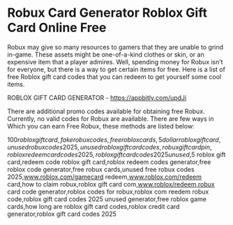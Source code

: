 # Robux Card Generator Roblox Gift Card Online Free

Robux may give so many resources to gamers that they are unable to grind in-game. These assets might be one-of-a-kind clothes or skin, or an expensive item that a player admires. Well, spending money for Robux isn’t for everyone, but there is a way to get certain items for free. Here is a list of free Roblox gift card codes that you can redeem to get yourself some cool items.

ROBLOX GIFT CARD GENERATOR - https://appbitly.com/updJi

There are additional promo codes available for obtaining free Robux. Currently, no valid codes for Robux are available. There are few ways in Which you can earn Free Robux, these methods are listed below:

$100 roblox gift card,fake robux codes,free roblox cards,5 dollar roblox gift card,unused robux codes 2025,unused roblox gift card codes,robux gift card pin,roblox redeem card codes 2025,roblox gift card codes 2025 unused,$5 roblox gift card,redeem code roblox gift card,roblox redeem codes generator,free roblox code generator,free robux cards,unused free robux codes 2025,www.roblox.com/gamecard redeem,www.roblox.com/redeem card,how to claim robux,roblox gift card com,www.roblox/redeem,robux card code generator,roblox codes for robux,roblox com reedem robux code,roblox gift card codes 2025 unused generator,free roblox game cards,how long are roblox gift card codes,roblox credit card generator,roblox gift card codes 2025

